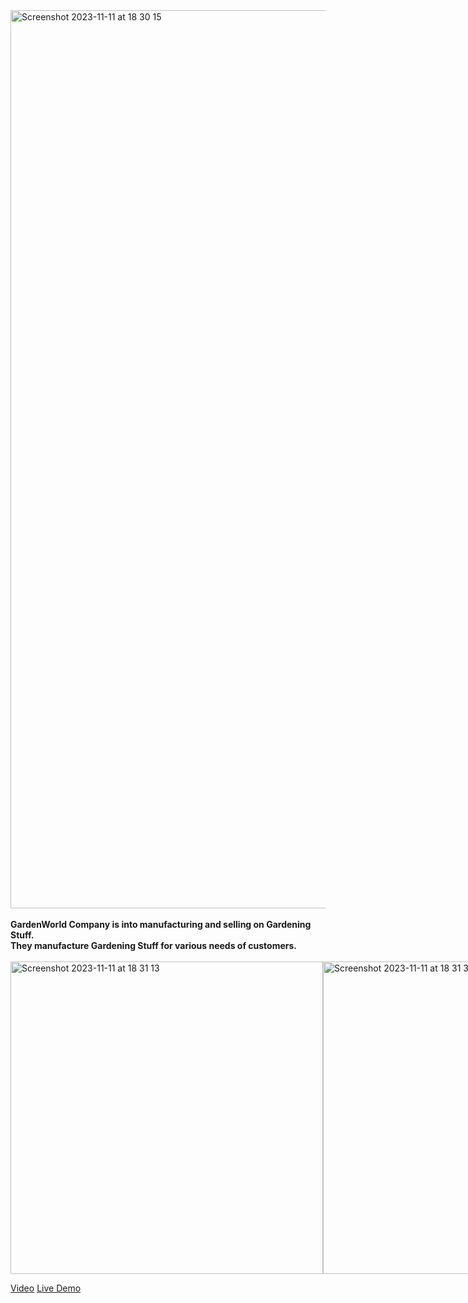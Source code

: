 
  <img width="1437" alt="Screenshot 2023-11-11 at 18 30 15" src="https://github.com/lamson098/gardenwolrd/assets/145956509/1ba0cd9c-18eb-41ba-b180-1bda17f2b687">
  <br>
  <br>
<b >
  GardenWorld Company is into manufacturing and selling on Gardening Stuff.<br> They manufacture Gardening Stuff for various needs of customers.  
</b>
<br>
  <br>
<div style="display: flex;">
  <img width="500" alt="Screenshot 2023-11-11 at 18 31 13" src="https://github.com/lamson098/gardenwolrd/assets/145956509/f8202dd0-eec5-4b81-80d2-f0efd14846cf">
<img width="500" alt="Screenshot 2023-11-11 at 18 31 36" src="https://github.com/lamson098/gardenwolrd/assets/145956509/d37df34e-a4d4-4ed3-83d2-0d1dca90b858">
</div>


<a href="https://youtu.be/ezvZJYOaDeQ" target="blank">Video</a>
<a href="https://keen-smakager-bc4acb.netlify.app" target="blank">Live Demo</a>



